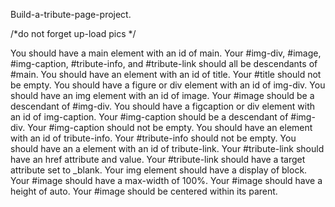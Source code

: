 Build-a-tribute-page-project.

/*do not forget up-load pics */

You should have a main element with an id of main.
Your #img-div, #image, #img-caption, #tribute-info, and #tribute-link should all be descendants of #main.
You should have an element with an id of title.
Your #title should not be empty.
You should have a figure or div element with an id of img-div.
You should have an img element with an id of image.
Your #image should be a descendant of #img-div.
You should have a figcaption or div element with an id of img-caption.
Your #img-caption should be a descendant of #img-div.
Your #img-caption should not be empty.
You should have an element with an id of tribute-info.
Your #tribute-info should not be empty.
You should have an a element with an id of tribute-link.
Your #tribute-link should have an href attribute and value.
Your #tribute-link should have a target attribute set to _blank.
Your img element should have a display of block.
Your #image should have a max-width of 100%.
Your #image should have a height of auto.
Your #image should be centered within its parent.

